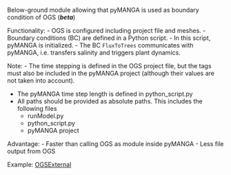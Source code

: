 Below-ground module allowing that pyMANGA is used as boundary condition of OGS (***beta***)

Functionality:
    - OGS is configured including project file and meshes.
    - Boundary conditions (BC) are defined in a Python script.
    - In this script, pyMANGA is initialized.
    - The BC ``FluxToTrees`` communicates with pyMANGA, i.e. transfers salinity and triggers plant dynamics.

Note:
    - The time stepping is defined in the OGS project file, but the tags must also be included in the pyMANGA project (although their values are not taken into account).
  - The pyMANGA time step length is defined in python_script.py
  - All paths should be provided as absolute paths. This includes the following files
    - runModel.py
    - python_script.py
    - pyMANGA project

Advantage:
    - Faster than calling OGS as module inside pyMANGA
    - Less file output from OGS

Example:
    [OGSExternal](https://github.com/pymanga/pyMANGA/tree/master/Benchmarks/ExampleSetups/OGSExternal)

